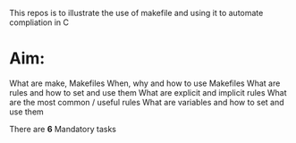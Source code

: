 This repos is to illustrate the use of makefile and using it to automate compliation in C

# Aim:
What are make, Makefiles
When, why and how to use Makefiles
What are rules and how to set and use them
What are explicit and implicit rules
What are the most common / useful rules
What are variables and how to set and use them

There are **6** Mandatory tasks
